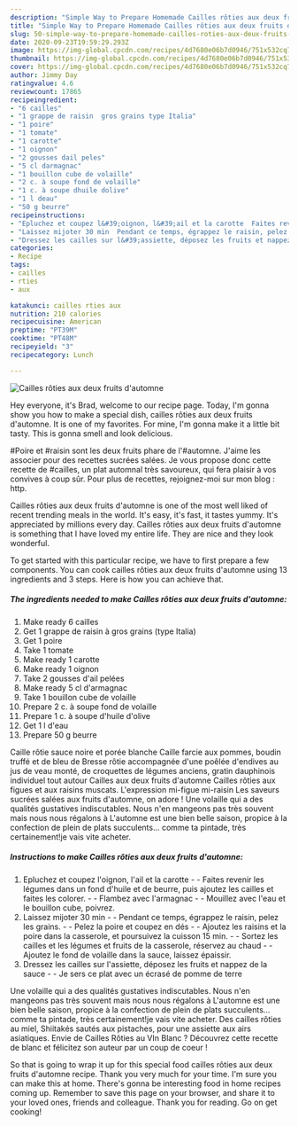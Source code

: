 ```yaml
---
description: "Simple Way to Prepare Homemade Cailles rôties aux deux fruits d&amp;#39;automne"
title: "Simple Way to Prepare Homemade Cailles rôties aux deux fruits d&amp;#39;automne"
slug: 50-simple-way-to-prepare-homemade-cailles-roties-aux-deux-fruits-d-and-39-automne
date: 2020-09-23T19:59:29.293Z
image: https://img-global.cpcdn.com/recipes/4d7680e06b7d0946/751x532cq70/cailles-roties-aux-deux-fruits-dautomne-photo-principale-de-la-recette.jpg
thumbnail: https://img-global.cpcdn.com/recipes/4d7680e06b7d0946/751x532cq70/cailles-roties-aux-deux-fruits-dautomne-photo-principale-de-la-recette.jpg
cover: https://img-global.cpcdn.com/recipes/4d7680e06b7d0946/751x532cq70/cailles-roties-aux-deux-fruits-dautomne-photo-principale-de-la-recette.jpg
author: Jimmy Day
ratingvalue: 4.6
reviewcount: 17865
recipeingredient:
- "6 cailles"
- "1 grappe de raisin  gros grains type Italia"
- "1 poire"
- "1 tomate"
- "1 carotte"
- "1 oignon"
- "2 gousses dail peles"
- "5 cl darmagnac"
- "1 bouillon cube de volaille"
- "2 c. à soupe fond de volaille"
- "1 c. à soupe dhuile dolive"
- "1 l deau"
- "50 g beurre"
recipeinstructions:
- "Epluchez et coupez l&#39;oignon, l&#39;ail et la carotte  Faites revenir les légumes dans un fond d&#39;huile et de beurre, puis ajoutez les cailles et faites les colorer.  Flambez avec l&#39;armagnac  Mouillez avec l&#39;eau et le bouillon cube, poivrez."
- "Laissez mijoter 30 min  Pendant ce temps, égrappez le raisin, pelez les grains.  Pelez la poire et coupez en dés  Ajoutez les raisins et la poire dans la casserole, et poursuivez la cuisson 15 min.  Sortez les cailles et les légumes et fruits de la casserole, réservez au chaud  Ajoutez le fond de volaille dans la sauce, laissez épaissir."
- "Dressez les cailles sur l&#39;assiette, déposez les fruits et nappez de la sauce  Je sers ce plat avec un écrasé de pomme de terre"
categories:
- Recipe
tags:
- cailles
- rties
- aux

katakunci: cailles rties aux 
nutrition: 210 calories
recipecuisine: American
preptime: "PT39M"
cooktime: "PT48M"
recipeyield: "3"
recipecategory: Lunch

---
```



![Cailles rôties aux deux fruits d&#39;automne](https://img-global.cpcdn.com/recipes/4d7680e06b7d0946/751x532cq70/cailles-roties-aux-deux-fruits-dautomne-photo-principale-de-la-recette.jpg)

Hey everyone, it's Brad, welcome to our recipe page. Today, I'm gonna show you how to make a special dish, cailles rôties aux deux fruits d&#39;automne. It is one of my favorites. For mine, I'm gonna make it a little bit tasty. This is gonna smell and look delicious.

#Poire et #raisin sont les deux fruits phare de l&#39;#automne. J&#39;aime les associer pour des recettes sucrées salées. Je vous propose donc cette recette de #cailles, un plat automnal très savoureux, qui fera plaisir à vos convives à coup sûr. Pour plus de recettes, rejoignez-moi sur mon blog : http.

Cailles rôties aux deux fruits d&#39;automne is one of the most well liked of recent trending meals in the world. It's easy, it's fast, it tastes yummy. It's appreciated by millions every day. Cailles rôties aux deux fruits d&#39;automne is something that I have loved my entire life. They are nice and they look wonderful.


To get started with this particular recipe, we have to first prepare a few components. You can cook cailles rôties aux deux fruits d&#39;automne using 13 ingredients and 3 steps. Here is how you can achieve that.

<!--inarticleads1-->

##### The ingredients needed to make Cailles rôties aux deux fruits d&#39;automne:

1. Make ready 6 cailles
1. Get 1 grappe de raisin à gros grains (type Italia)
1. Get 1 poire
1. Take 1 tomate
1. Make ready 1 carotte
1. Make ready 1 oignon
1. Take 2 gousses d&#39;ail pelées
1. Make ready 5 cl d&#39;armagnac
1. Take 1 bouillon cube de volaille
1. Prepare 2 c. à soupe fond de volaille
1. Prepare 1 c. à soupe d&#39;huile d&#39;olive
1. Get 1 l d&#39;eau
1. Prepare 50 g beurre


Caille rôtie sauce noire et porée blanche Caille farcie aux pommes, boudin truffé et de bleu de Bresse rôtie accompagnée d&#39;une poêlée d&#39;endives au jus de veau monté, de croquettes de légumes anciens, gratin dauphinois individuel tout autour Cailles aux deux fruits d&#39;automne  Cailles rôties aux figues et aux raisins muscats. L&#39;expression mi-figue mi-raisin Les saveurs sucrées salées aux fruits d&#39;automne, on adore ! Une volaille qui a des qualités gustatives indiscutables. Nous n&#39;en mangeons pas très souvent mais nous nous régalons à L&#39;automne est une bien belle saison, propice à la confection de plein de plats succulents… comme ta pintade, très certainement!je vais vite acheter. 

<!--inarticleads2-->

##### Instructions to make Cailles rôties aux deux fruits d&#39;automne:

1. Epluchez et coupez l&#39;oignon, l&#39;ail et la carotte -  - Faites revenir les légumes dans un fond d&#39;huile et de beurre, puis ajoutez les cailles et faites les colorer. -  - Flambez avec l&#39;armagnac -  - Mouillez avec l&#39;eau et le bouillon cube, poivrez.
1. Laissez mijoter 30 min -  - Pendant ce temps, égrappez le raisin, pelez les grains. -  - Pelez la poire et coupez en dés -  - Ajoutez les raisins et la poire dans la casserole, et poursuivez la cuisson 15 min. -  - Sortez les cailles et les légumes et fruits de la casserole, réservez au chaud -  - Ajoutez le fond de volaille dans la sauce, laissez épaissir.
1. Dressez les cailles sur l&#39;assiette, déposez les fruits et nappez de la sauce -  - Je sers ce plat avec un écrasé de pomme de terre


Une volaille qui a des qualités gustatives indiscutables. Nous n&#39;en mangeons pas très souvent mais nous nous régalons à L&#39;automne est une bien belle saison, propice à la confection de plein de plats succulents… comme ta pintade, très certainement!je vais vite acheter. Des cailles rôties au miel, Shiitakés sautés aux pistaches, pour une assiette aux airs asiatiques. Envie de Cailles Rôties au VIn Blanc ? Découvrez cette recette de blanc et félicitez son auteur par un coup de coeur ! 

So that is going to wrap it up for this special food cailles rôties aux deux fruits d&#39;automne recipe. Thank you very much for your time. I'm sure you can make this at home. There's gonna be interesting food in home recipes coming up. Remember to save this page on your browser, and share it to your loved ones, friends and colleague. Thank you for reading. Go on get cooking!
